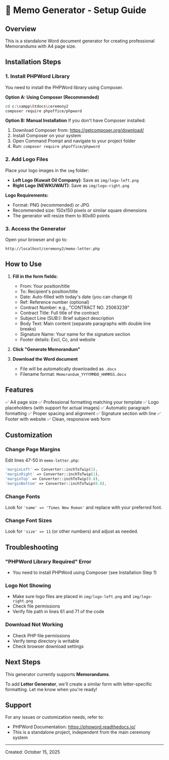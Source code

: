 # 📝 Memo Generator - Setup Guide

## Overview
This is a standalone Word document generator for creating professional Memorandums with A4 page size.

## Installation Steps

### 1. Install PHPWord Library

You need to install the PHPWord library using Composer.

**Option A: Using Composer (Recommended)**
```bash
cd c:\xampp\htdocs\ceremony2
composer require phpoffice/phpword
```

**Option B: Manual Installation**
If you don't have Composer installed:
1. Download Composer from: https://getcomposer.org/download/
2. Install Composer on your system
3. Open Command Prompt and navigate to your project folder
4. Run: `composer require phpoffice/phpword`

### 2. Add Logo Files

Place your logo images in the `img` folder:

- **Left Logo (Kuwait Oil Company)**: Save as `img/logo-left.png`
- **Right Logo (NEWKUWAIT)**: Save as `img/logo-right.png`

**Logo Requirements:**
- Format: PNG (recommended) or JPG
- Recommended size: 150x150 pixels or similar square dimensions
- The generator will resize them to 80x80 points

### 3. Access the Generator

Open your browser and go to:
```
http://localhost/ceremony2/memo-letter.php
```

## How to Use

1. **Fill in the form fields:**
   - From: Your position/title
   - To: Recipient's position/title
   - Date: Auto-filled with today's date (you can change it)
   - Ref: Reference number (optional)
   - Contract Number: e.g., "CONTRACT NO. 25063239"
   - Contract Title: Full title of the contract
   - Subject Line (SUB:): Brief subject description
   - Body Text: Main content (separate paragraphs with double line breaks)
   - Signature Name: Your name for the signature section
   - Footer details: Excl, Cc, and website

2. **Click "Generate Memorandum"**

3. **Download the Word document**
   - File will be automatically downloaded as `.docx`
   - Filename format: `Memorandum_YYYYMMDD_HHMMSS.docx`

## Features

✅ A4 page size
✅ Professional formatting matching your template
✅ Logo placeholders (with support for actual images)
✅ Automatic paragraph formatting
✅ Proper spacing and alignment
✅ Signature section with line
✅ Footer with website
✅ Clean, responsive web form

## Customization

### Change Page Margins
Edit lines 47-50 in `memo-letter.php`:
```php
'marginLeft' => Converter::inchToTwip(1),
'marginRight' => Converter::inchToTwip(1),
'marginTop' => Converter::inchToTwip(0.8),
'marginBottom' => Converter::inchToTwip(0.8),
```

### Change Fonts
Look for `'name' => 'Times New Roman'` and replace with your preferred font.

### Change Font Sizes
Look for `'size' => 11` (or other numbers) and adjust as needed.

## Troubleshooting

### "PHPWord Library Required" Error
- You need to install PHPWord using Composer (see Installation Step 1)

### Logo Not Showing
- Make sure logo files are placed in `img/logo-left.png` and `img/logo-right.png`
- Check file permissions
- Verify file path in lines 61 and 71 of the code

### Download Not Working
- Check PHP file permissions
- Verify temp directory is writable
- Check browser download settings

## Next Steps

This generator currently supports **Memorandums**. 

To add **Letter Generator**, we'll create a similar form with letter-specific formatting. Let me know when you're ready!

## Support

For any issues or customization needs, refer to:
- PHPWord Documentation: https://phpword.readthedocs.io/
- This is a standalone project, independent from the main ceremony system

---
Created: October 15, 2025
